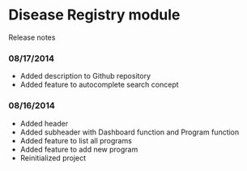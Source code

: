 Disease Registry module
=======================

Release notes

### 08/17/2014
* Added description to Github repository
* Added feature to autocomplete search concept

### 08/16/2014
* Added header
* Added subheader with Dashboard function and Program function
* Added feature to list all programs
* Added feature to add new program
* Reinitialized project